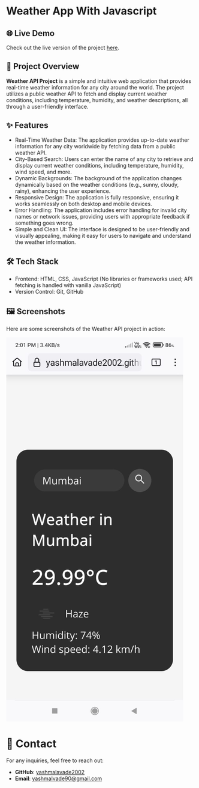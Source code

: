 <h1>Weather App With Javascript</h1>


<h2>🌐 Live Demo</h2>
<p>Check out the live version of the project <a href="https://yashmalavade2002.github.io/Weather_Api/">here</a>.</p>
<h2>🚀 Project Overview</h2>

<p><strong>Weather API Project</strong> is a simple and intuitive web application that provides real-time weather information for any city around the world. The project utilizes a public weather API to fetch and display current weather conditions, including temperature, humidity, and weather descriptions, all through a user-friendly interface.</p>
<h2>✨ Features</h2>
<ul>
    <li><span class="highlight">Real-Time Weather Data:</span> The application provides up-to-date weather information for any city worldwide by fetching data from a public weather API.</li>
    <li><span class="highlight">City-Based Search:</span> Users can enter the name of any city to retrieve and display current weather conditions, including temperature, humidity, wind speed, and more.</li>
    <li><span class="highlight">Dynamic Backgrounds:</span> The background of the application changes dynamically based on the weather conditions (e.g., sunny, cloudy, rainy), enhancing the user experience.</li>
    <li><span class="highlight">Responsive Design:</span> The application is fully responsive, ensuring it works seamlessly on both desktop and mobile devices.</li>
    <li><span class="highlight">Error Handling:</span> The application includes error handling for invalid city names or network issues, providing users with appropriate feedback if something goes wrong.</li>
    <li><span class="highlight">Simple and Clean UI:</span> The interface is designed to be user-friendly and visually appealing, making it easy for users to navigate and understand the weather information.</li>
</ul>
   <h2>🛠️ Tech Stack</h2>
<ul>
    <li><span class="highlight">Frontend:</span> HTML, CSS, JavaScript (No libraries or frameworks used; API fetching is handled with vanilla JavaScript)</li>
    <li><span class="highlight">Version Control:</span> Git, GitHub</li>
</ul>

<h2>🖼️ Screenshots</h2>
<p>Here are some screenshots of the Weather API project in action:</p>

![image alt](https://github.com/yashmalavade2002/Weather_Api/blob/76227f28bf2eb7b26643c48c7cc99faac47ce4c6/img.jpg)

# 📧 Contact

For any inquiries, feel free to reach out:

- **GitHub**: [yashmalavade2002](https://github.com/yashmalavade2002)
- **Email**: [yashmalvade90@gmail.com](yashmalvade90@gmail.com)

